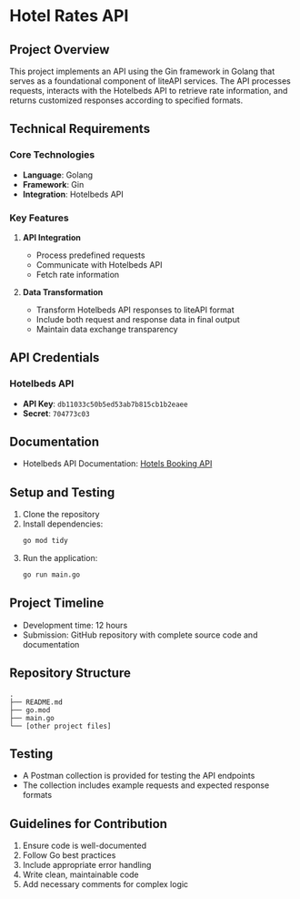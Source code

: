 # Hotel Rates API

## Project Overview
This project implements an API using the Gin framework in Golang that serves as a foundational component of liteAPI services. The API processes requests, interacts with the Hotelbeds API to retrieve rate information, and returns customized responses according to specified formats.

## Technical Requirements

### Core Technologies
- **Language**: Golang
- **Framework**: Gin
- **Integration**: Hotelbeds API

### Key Features
1. **API Integration**
   - Process predefined requests
   - Communicate with Hotelbeds API
   - Fetch rate information

2. **Data Transformation**
   - Transform Hotelbeds API responses to liteAPI format
   - Include both request and response data in final output
   - Maintain data exchange transparency

## API Credentials

### Hotelbeds API
- **API Key**: `db11033c50b5ed53ab7b815cb1b2eaee`
- **Secret**: `704773c03`

## Documentation
- Hotelbeds API Documentation: [Hotels Booking API](https://developer.hotelbeds.com/documentation/hotels/booking-api/)

## Setup and Testing
1. Clone the repository
2. Install dependencies:
   ```bash
   go mod tidy
   ```
3. Run the application:
   ```bash
   go run main.go
   ```

## Project Timeline
- Development time: 12 hours
- Submission: GitHub repository with complete source code and documentation

## Repository Structure
```
.
├── README.md
├── go.mod
├── main.go
└── [other project files]
```

## Testing
- A Postman collection is provided for testing the API endpoints
- The collection includes example requests and expected response formats

## Guidelines for Contribution
1. Ensure code is well-documented
2. Follow Go best practices
3. Include appropriate error handling
4. Write clean, maintainable code
5. Add necessary comments for complex logic